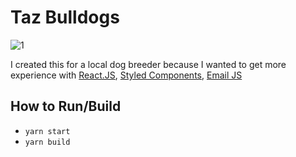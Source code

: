 # Taz Bulldogs

![1](https://user-images.githubusercontent.com/64225493/190082706-6e2b78aa-8ffc-49ce-aa7f-10ad39cae61b.png)


I created this for a local dog breeder because I wanted to get more experience with [React.JS](https://reactjs.org/), [Styled Components](https://styled-components.com/), [Email JS](https://www.emailjs.com/)

## How to Run/Build

- `yarn start`
- `yarn build`
